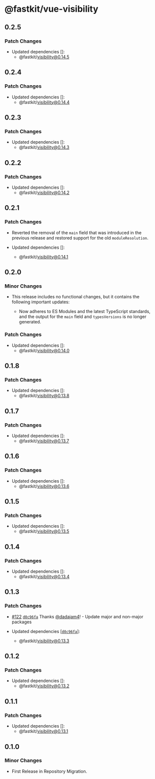 # @fastkit/vue-visibility

## 0.2.5

### Patch Changes

- Updated dependencies []:
  - @fastkit/visibility@0.14.5

## 0.2.4

### Patch Changes

- Updated dependencies []:
  - @fastkit/visibility@0.14.4

## 0.2.3

### Patch Changes

- Updated dependencies []:
  - @fastkit/visibility@0.14.3

## 0.2.2

### Patch Changes

- Updated dependencies []:
  - @fastkit/visibility@0.14.2

## 0.2.1

### Patch Changes

- Reverted the removal of the `main` field that was introduced in the previous release and restored support for the old `moduleResolution`.

- Updated dependencies []:
  - @fastkit/visibility@0.14.1

## 0.2.0

### Minor Changes

- This release includes no functional changes, but it contains the following important updates:

  - Now adheres to ES Modules and the latest TypeScript standards, and the output for the `main` field and `typesVersions` is no longer generated.

### Patch Changes

- Updated dependencies []:
  - @fastkit/visibility@0.14.0

## 0.1.8

### Patch Changes

- Updated dependencies []:
  - @fastkit/visibility@0.13.8

## 0.1.7

### Patch Changes

- Updated dependencies []:
  - @fastkit/visibility@0.13.7

## 0.1.6

### Patch Changes

- Updated dependencies []:
  - @fastkit/visibility@0.13.6

## 0.1.5

### Patch Changes

- Updated dependencies []:
  - @fastkit/visibility@0.13.5

## 0.1.4

### Patch Changes

- Updated dependencies []:
  - @fastkit/visibility@0.13.4

## 0.1.3

### Patch Changes

- [#122](https://github.com/dadajam4/fastkit/pull/122) [`d0c96fa`](https://github.com/dadajam4/fastkit/commit/d0c96faf96b6c91bcb8bc0b1ca9d22fc8ede303e) Thanks [@dadajam4](https://github.com/dadajam4)! - Update major and non-major packages

- Updated dependencies [[`d0c96fa`](https://github.com/dadajam4/fastkit/commit/d0c96faf96b6c91bcb8bc0b1ca9d22fc8ede303e)]:
  - @fastkit/visibility@0.13.3

## 0.1.2

### Patch Changes

- Updated dependencies []:
  - @fastkit/visibility@0.13.2

## 0.1.1

### Patch Changes

- Updated dependencies []:
  - @fastkit/visibility@0.13.1

## 0.1.0

### Minor Changes

- First Release in Repository Migration.
